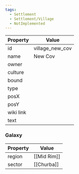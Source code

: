 ```yaml
---
tags:
  - Settlement
  - Settlement/Village
  - NotImplemented
---
```


| Property  | Value           |
| --------- | --------------- |
| id        | village_new_cov |
| name      | New Cov         |
| owner     |                 |
| culture   |                 |
| bound     |                 |
| type      |                 |
| posX      |                 |
| posY      |                 |
| wiki link |                 |
| text      |                 |

### Galaxy
| Property | Value       |
| -------- | ----------- |
| region   | [[Mid Rim]] |
| sector   | [[Churba]]  |
